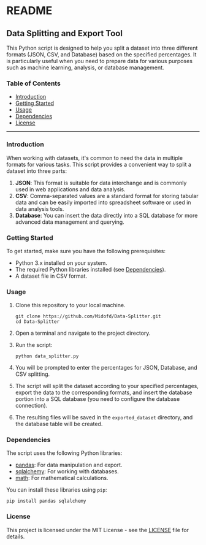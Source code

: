 # README

## Data Splitting and Export Tool

This Python script is designed to help you split a dataset into three different formats (JSON, CSV, and Database) based on the specified percentages. It is particularly useful when you need to prepare data for various purposes such as machine learning, analysis, or database management.

### Table of Contents
- [Introduction](#introduction)
- [Getting Started](#getting-started)
- [Usage](#usage)
- [Dependencies](#dependencies)
- [License](#license)

---

### Introduction

When working with datasets, it's common to need the data in multiple formats for various tasks. This script provides a convenient way to split a dataset into three parts:

1. **JSON**: This format is suitable for data interchange and is commonly used in web applications and data analysis.
2. **CSV**: Comma-separated values are a standard format for storing tabular data and can be easily imported into spreadsheet software or used in data analysis tools.
3. **Database**: You can insert the data directly into a SQL database for more advanced data management and querying.

### Getting Started

To get started, make sure you have the following prerequisites:

- Python 3.x installed on your system.
- The required Python libraries installed (see [Dependencies](#dependencies)).
- A dataset file in CSV format.

### Usage

1. Clone this repository to your local machine.

   ```shell
   git clone https://github.com/Midofd/Data-Splitter.git
   cd Data-Splitter
   ```

2. Open a terminal and navigate to the project directory.

3. Run the script:

   ```shell
   python data_splitter.py
   ```

4. You will be prompted to enter the percentages for JSON, Database, and CSV splitting.

5. The script will split the dataset according to your specified percentages, export the data to the corresponding formats, and insert the database portion into a SQL database (you need to configure the database connection).

6. The resulting files will be saved in the `exported_dataset` directory, and the database table will be created.

### Dependencies

The script uses the following Python libraries:

- [pandas](https://pandas.pydata.org/): For data manipulation and export.
- [sqlalchemy](https://www.sqlalchemy.org/): For working with databases.
- [math](https://docs.python.org/3/library/math.html): For mathematical calculations.

You can install these libraries using `pip`:

```shell
pip install pandas sqlalchemy
```

### License

This project is licensed under the MIT License - see the [LICENSE](LICENSE) file for details.
